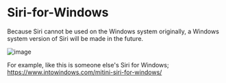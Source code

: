 # Siri-for-Windows
Because Siri cannot be used on the Windows system originally, a Windows system version of Siri will be made in the future.

![image](https://github.com/Chen-Wenru/Siri-for-Windows/assets/121551541/62fac69b-3166-44e8-8e12-859f3774d317)

For example, like this is someone else's Siri for Windows; https://www.intowindows.com/mitini-siri-for-windows/
